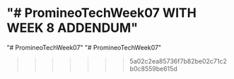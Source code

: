 "# PromineoTechWeek07 WITH WEEK 8 ADDENDUM" 
=======
"# PromineoTechWeek07" 
"# PromineoTechWeek07" 
>>>>>>> 5a02c2ea85736f7b82be02c71c2b0c8559be615d
